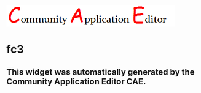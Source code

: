 ![CAE](https://github.com/CAE-Community-Application-Editor/frontendComponent-155/blob/gh-pages/img/logo.png)  

fc3
===================


This widget was automatically generated by the Community Application Editor CAE.  
---------------
